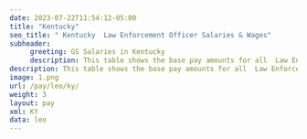 ```yaml
---
date: 2023-07-22T11:54:12-05:00
title: "Kentucky"
seo_title: " Kentucky  Law Enforcement Officer Salaries & Wages"
subheader:
     greeting: GS Salaries in Kentucky
     description: This table shows the base pay amounts for all  Law Enforcement Officer employees based on the 2023 GS Pay Scale, as published by the Office of Personnel Management.
description: This table shows the base pay amounts for all  Law Enforcement Officer employees based on the 2023 GS Pay Scale, as published by the Office of Personnel Management.
image: 1.png
url: /pay/leo/ky/
weight: 3
layout: pay
xml: KY
data: leo
---
```

